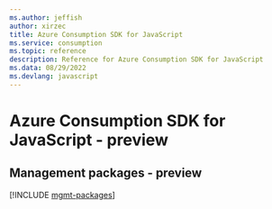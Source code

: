 ```yaml
---
ms.author: jeffish
author: xirzec
title: Azure Consumption SDK for JavaScript
ms.service: consumption
ms.topic: reference
description: Reference for Azure Consumption SDK for JavaScript
ms.data: 08/29/2022
ms.devlang: javascript
---
```

# Azure Consumption SDK for JavaScript - preview

## Management packages - preview
[!INCLUDE [mgmt-packages](consumption-mgmt-index.md)]